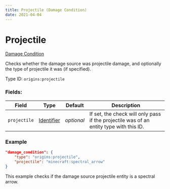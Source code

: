 ```yaml
---
title: Projectile (Damage Condition)
date: 2021-04-04
---
```


# Projectile

[Damage Condition](../damage_conditions.md)

Checks whether the damage source was projectile damage, and optionally the type of projectile it was (if specified).

Type ID: `origins:projectile`

### Fields:

Field  | Type | Default | Description
-------|------|---------|-------------
`projectile` | [Identifier](../data_types/identifier.md) | _optional_ | If set, the check will only pass if the projectile was of an entity type with this ID.

### Example
```json
"damage_condition": {
    "type": "origins:projectile",
    "projectile": "minecraft:spectral_arrow"
}
```
This example checks if the damage source projectile entity is a spectral arrow.